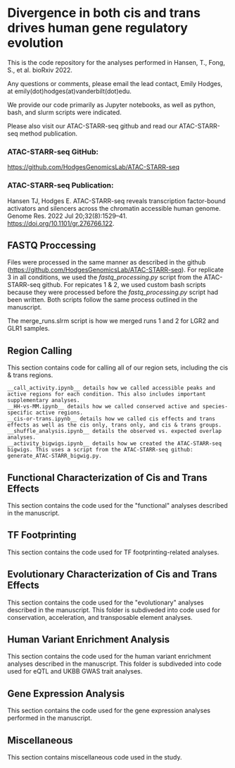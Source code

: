 # Divergence in both cis and trans drives human gene regulatory evolution  
This is the code repository for the analyses performed in Hansen, T., Fong, S., et al. bioRxiv 2022. 

Any questions or comments, please email the lead contact, Emily Hodges, at emily(dot)hodges(at)vanderbilt(dot)edu. 

We provide our code primarily as Jupyter notebooks, as well as python, bash, and slurm scripts were indicated. 

Please also visit our ATAC-STARR-seq github and read our ATAC-STARR-seq method publication. 

### ATAC-STARR-seq GitHub: 
https://github.com/HodgesGenomicsLab/ATAC-STARR-seq

### ATAC-STARR-seq Publication: 
Hansen TJ, Hodges E. ATAC-STARR-seq reveals transcription factor-bound activators and silencers across the chromatin accessible human genome. Genome Res. 2022 Jul 20;32(8):1529–41. https://doi.org/10.1101/gr.276766.122.

## FASTQ Proccessing
Files were processed in the same manner as described in the github (https://github.com/HodgesGenomicsLab/ATAC-STARR-seq). For replicate 3 in all conditions, we used the _fastq_processing.py_ script from the ATAC-STARR-seq github.  For repicates 1 & 2, we used custom bash scripts because they were processed before the _fastq_processing.py_ script had been written. Both scripts follow the same process outlined in the manuscript. 

The merge_runs.slrm script is how we merged runs 1 and 2 for LGR2 and GLR1 samples. 

## Region Calling
This section contains code for calling all of our region sets, including the cis & trans regions. 

    __call_activity.ipynb__ details how we called accessible peaks and active regions for each condition. This also includes important supplementary analyses.
    __HH-vs-MM.ipynb__ details how we called conserved active and species-specific active regions.
    __cis-or-trans.ipynb__ details how we called cis effects and trans effects as well as the cis only, trans only, and cis & trans groups.
    __shuffle_analysis.ipynb__ details the observed vs. expected overlap analyses.
    __activity_bigwigs.ipynb__ details how we created the ATAC-STARR-seq bigwigs. This uses a script from the ATAC-STARR-seq github: generate_ATAC-STARR_bigwig.py.

## Functional Characterization of Cis and Trans Effects
This section contains the code used for the "functional" analyses described in the manuscript. 

## TF Footprinting
This section contains the code used for TF footprinting-related analyses. 

## Evolutionary Characterization of Cis and Trans Effects
This section contains the code used for the "evolutionary" analyses described in the manuscript. This folder is subdiveded into code used for conservation, acceleration, and transposable element analyses. 

## Human Variant Enrichment Analysis
This section contains the code used for the human variant enrichment analyses described in the manuscript. This folder is subdiveded into code used for eQTL and UKBB GWAS trait analyses. 

## Gene Expression Analysis
This section contains the code used for the gene expression analyses performed in the manuscript. 

## Miscellaneous 
This section contains miscellaneous code used in the study. 